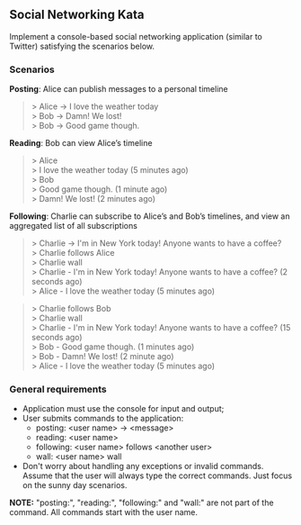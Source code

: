 Social Networking Kata
----------------------

Implement a console-based social networking application (similar to Twitter) satisfying the scenarios below.

### Scenarios

**Posting**: Alice can publish messages to a personal timeline

> \> Alice -> I love the weather today    
> \> Bob -> Damn! We lost!     
> \> Bob -> Good game though.    

**Reading**: Bob can view Alice’s timeline

> \> Alice    
> \> I love the weather today (5 minutes ago)    
> \> Bob    
> \> Good game though. (1 minute ago)     
> \> Damn! We lost! (2 minutes ago)    

**Following**: Charlie can subscribe to Alice’s and Bob’s timelines, and view an aggregated list of all subscriptions

> \> Charlie -> I'm in New York today! Anyone wants to have a coffee?     
> \> Charlie follows Alice    
> \> Charlie wall    
> \> Charlie - I'm in New York today! Anyone wants to have a coffee? (2 seconds ago)    
> \> Alice - I love the weather today (5 minutes ago)    

> \> Charlie follows Bob    
> \> Charlie wall    
> \> Charlie - I'm in New York today! Anyone wants to have a coffee? (15 seconds ago)     
> \> Bob - Good game though. (1 minutes ago)     
> \> Bob - Damn! We lost! (2 minute ago)     
> \> Alice - I love the weather today (5 minutes ago)    

### General requirements 

- Application must use the console for input and output; 
- User submits commands to the application: 
    - posting: \<user name> -> \<message> 
    - reading: \<user name> 
    - following: \<user name> follows \<another user> 
    - wall: \<user name> wall 
- Don't worry about handling any exceptions or invalid commands. Assume that the user will always type the correct commands. Just focus on the sunny day scenarios.

**NOTE:** "posting:", "reading:", "following:" and "wall:" are not part of the command. All commands start with the user name.



